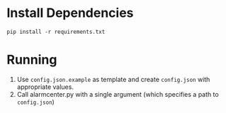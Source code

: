 # Install Dependencies
`pip install -r requirements.txt`

# Running
1. Use `config.json.example` as template and create `config.json` with appropriate values.
2. Call alarmcenter.py with a single argument (which specifies a path to `config.json`)
